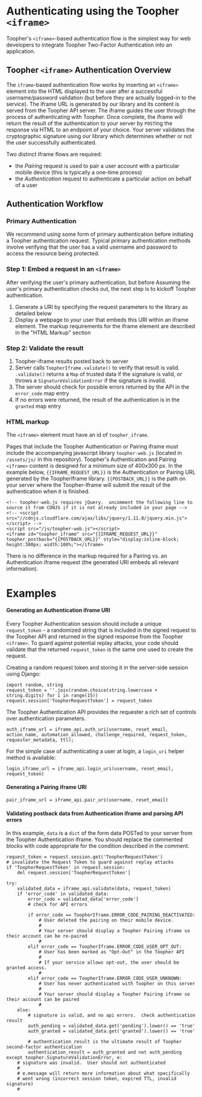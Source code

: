 Authenticating using the Toopher `<iframe>`
===========================================
Toopher's `<iframe>`-based authentication flow is the simplest way for web developers to integrate Toopher Two-Factor Authentication into an application.

## Toopher `<iframe>` Authentication Overview

The `iframe`-based authentication flow works by inserting an `<iframe>` element into the HTML displayed to the user after a successful username/password validation (but before they are actually logged-in to the service).  The iframe URL is generated by our library and its content is served from the Toopher API server.  The iframe guides the user through the process of authenticating with Toopher.  Once complete, the iframe will return the result of the authentication to your server by `POST`ing the response via HTML to an endpoint of your choice.  Your server validates the cryptographic signature using our library which determines whether or not the user successfully authenticated.

Two distinct iframe flows are required: 

* the *Pairing* request is used to pair a user account with a particular mobile device (this is typically a one-time process)
* the *Authentication* request to authenticate a particular action on behalf of a user

## Authentication Workflow
### Primary Authentication
We recommend using some form of primary authentication before initiating a Toopher authentication request.  Typical primary authentication methods involve verifying that the user has a valid username and password to access the resource being protected.

### Step 1: Embed a request in an `<iframe>`
After verifying the user's primary authentication, but before Assuming the user's primary authentication checks out, the next step is to kickoff Toopher authentication.

1. Generate a URI by specifying the request parameters to the library as detailed below
1. Display a webpage to your user that embeds this URI within an iframe element.  The markup requirements for the iframe element are described in the "HTML Markup" section

### Step 2: Validate the result
1. Toopher-iframe results posted back to server
1. Server calls `ToopherIframe.validate()` to verify that result is valid.  `.validate()` returns a `Map` of trusted data if the signature is valid, or throws a `SignatureValidationError` if the signature is invalid.
1. The server should check for possible errors returned by the API in the `error_code` map entry
1. If no errors were returned, the result of the authentication is in the `granted` map entry

### HTML markup
The `<iframe>` element must have an id of `toopher_iframe`.

Pages that include the Toopher Authentication or Pairing iframe must include the accompanying javascript library `toopher-web.js` (located in `/assets/js/` in this repository).  Toopher's Authentication and Pairing `<iframe>` content is designed for a minimum size of 400x300 px.  In the example below, `{{IFRAME_REQUEST_URL}}` is the Authentication or Pairing URL generated by the ToopherIframe library.  `{{POSTBACK_URL}}` is the path on your server where the Toopher-Iframe will submit the result of the authentication when it is finished.

    <!-- toopher-web.js requires jQuery.  uncomment the following line to source it from CDNJS if it is not already included in your page -->
    <!-- <script src="//cdnjs.cloudflare.com/ajax/libs/jquery/1.11.0/jquery.min.js"></script> -->
    <script src="/js/toopher-web.js"></script>
    <iframe id="toopher_iframe" src="{{IFRAME_REQUEST_URL}}" toopher_postback="{{POSTBACK_URL}}" style="display:inline-block; height:300px; width:100%;"></iframe>

There is no difference in the markup required for a Pairing vs. an Authentication iframe request (the generated URI embeds all relevant information).

# Examples

#### Generating an Authentication iframe URI
Every Toopher Authentication session should include a unique `request_token` - a randomized string that is included in the signed request to the Toopher API and returned in the signed response from the Toopher `<iframe>`.  To guard against potential replay attacks, your code should validate that the returned `request_token` is the same one used to create the request.

Creating a random request token and storing it in the server-side session using Django:

    import random, string
    request_token = ''.join(random.choice(string.lowercase + string.digits) for i in range(15))
    request.session['ToopherRequestToken'] = request_token

The Toopher Authentication API provides the requester a rich set of controls over authentication parameters.

    auth_iframe_url = iframe_api.auth_uri(username, reset_email, action_name, automation_allowed, challenge_required, request_token, requester_metadata, ttl);

For the simple case of authenticating a user at login, a `login_uri` helper method is available:

    login_iframe_url = iframe_api.login_uri(username, reset_email, request_token)

#### Generating a Pairing iframe URI

    pair_iframe_url = iframe_api.pair_uri(username, reset_email)

#### Validating postback data from Authentication iframe and parsing API errors
In this example, `data` is a `dict` of the form data POSTed to your server from the Toopher Authentication iframe.  You should replace the commented blocks with code appropriate for the condition described in the comment.

    request_token = request.session.get('ToopherRequestToken')
    # invalidate the Request Token to guard against replay attacks
    if 'ToopherRequestToken' in request.session:
        del request.session['ToopherRequestToken']

    try:
        validated_data = iframe_api.validate(data, request_token)
        if 'error_code' in validated_data:
            error_code = validated_data['error_code']
            # check for API errors

            if error_code == ToopherIframe.ERROR_CODE_PAIRING_DEACTIVATED:
                # User deleted the pairing on their mobile device.
                # 
                # Your server should display a Toopher Pairing iframe so their account can be re-paired
                #
            elif error_code == ToopherIframe.ERROR_CODE_USER_OPT_OUT:
                # User has been marked as "Opt-Out" in the Toopher API
                #
                # If your service allows opt-out, the user should be granted access.
                #
            elif error_code == ToopherIframe.ERROR_CODE_USER_UNKNOWN:
                # User has never authenticated with Toopher on this server
                #
                # Your server should display a Toopher Pairing iframe so their account can be paired
                #
        else:
            # signature is valid, and no api errors.  check authentication result
            auth_pending = validated_data.get('pending').lower() == 'true'
            auth_granted = validated_data.get('granted').lower() == 'true'

            # authentication_result is the ultimate result of Toopher second-factor authentication
            authentication_result = auth_granted and not auth_pending
    except toopher.SignatureValidationError, e:
        # signature was invalid.  User should not authenticated
        # 
        # e.message will return more information about what specifically
        # went wrong (incorrect session token, expired TTL, invalid signature)
        # 

